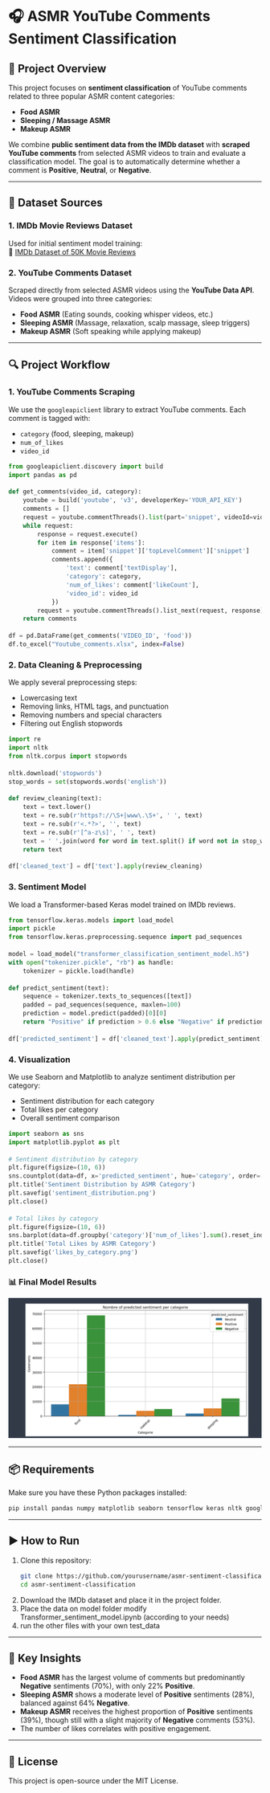 # 🎧 ASMR YouTube Comments Sentiment Classification

## 📌 Project Overview
This project focuses on **sentiment classification** of YouTube comments related to three popular ASMR content categories:
- **Food ASMR**
- **Sleeping / Massage ASMR**
- **Makeup ASMR**

We combine **public sentiment data from the IMDb dataset** with **scraped YouTube comments** from selected ASMR videos to train and evaluate a classification model. The goal is to automatically determine whether a comment is **Positive**, **Neutral**, or **Negative**.

---

## 📂 Dataset Sources
### 1. IMDb Movie Reviews Dataset
Used for initial sentiment model training:  
🔗 [IMDb Dataset of 50K Movie Reviews](https://www.kaggle.com/datasets/lakshmi25npathi/imdb-dataset-of-50k-movie-reviews)

### 2. YouTube Comments Dataset
Scraped directly from selected ASMR videos using the **YouTube Data API**.  
Videos were grouped into three categories:
- **Food ASMR** (Eating sounds, cooking whisper videos, etc.)
- **Sleeping ASMR** (Massage, relaxation, scalp massage, sleep triggers)
- **Makeup ASMR** (Soft speaking while applying makeup)

---

## 🔍 Project Workflow

### **1. YouTube Comments Scraping**
We use the `googleapiclient` library to extract YouTube comments. Each comment is tagged with:
- `category` (food, sleeping, makeup)
- `num_of_likes`
- `video_id`

```python
from googleapiclient.discovery import build
import pandas as pd

def get_comments(video_id, category):
    youtube = build('youtube', 'v3', developerKey='YOUR_API_KEY')
    comments = []
    request = youtube.commentThreads().list(part='snippet', videoId=video_id, maxResults=100)
    while request:
        response = request.execute()
        for item in response['items']:
            comment = item['snippet']['topLevelComment']['snippet']
            comments.append({
                'text': comment['textDisplay'],
                'category': category,
                'num_of_likes': comment['likeCount'],
                'video_id': video_id
            })
        request = youtube.commentThreads().list_next(request, response)
    return comments

df = pd.DataFrame(get_comments('VIDEO_ID', 'food'))
df.to_excel("Youtube_comments.xlsx", index=False)
```

### **2. Data Cleaning & Preprocessing**
We apply several preprocessing steps:
- Lowercasing text
- Removing links, HTML tags, and punctuation
- Removing numbers and special characters
- Filtering out English stopwords

```python
import re
import nltk
from nltk.corpus import stopwords

nltk.download('stopwords')
stop_words = set(stopwords.words('english'))

def review_cleaning(text):
    text = text.lower()
    text = re.sub(r'https?://\S+|www\.\S+', ' ', text)
    text = re.sub(r'<.*?>', '', text)
    text = re.sub(r'[^a-z\s]', ' ', text)
    text = ' '.join(word for word in text.split() if word not in stop_words)
    return text

df['cleaned_text'] = df['text'].apply(review_cleaning)
```

### **3. Sentiment Model**
We load a Transformer-based Keras model trained on IMDb reviews.

```python
from tensorflow.keras.models import load_model
import pickle
from tensorflow.keras.preprocessing.sequence import pad_sequences

model = load_model("transformer_classification_sentiment_model.h5")
with open("tokenizer.pickle", "rb") as handle:
    tokenizer = pickle.load(handle)

def predict_sentiment(text):
    sequence = tokenizer.texts_to_sequences([text])
    padded = pad_sequences(sequence, maxlen=100)
    prediction = model.predict(padded)[0][0]
    return "Positive" if prediction > 0.6 else "Negative" if prediction < 0.4 else "Neutral"

df['predicted_sentiment'] = df['cleaned_text'].apply(predict_sentiment)
```

### **4. Visualization**
We use Seaborn and Matplotlib to analyze sentiment distribution per category:
- Sentiment distribution for each category
- Total likes per category
- Overall sentiment comparison

```python
import seaborn as sns
import matplotlib.pyplot as plt

# Sentiment distribution by category
plt.figure(figsize=(10, 6))
sns.countplot(data=df, x='predicted_sentiment', hue='category', order=['Negative', 'Neutral', 'Positive'])
plt.title('Sentiment Distribution by ASMR Category')
plt.savefig('sentiment_distribution.png')
plt.close()

# Total likes by category
plt.figure(figsize=(10, 6))
sns.barplot(data=df.groupby('category')['num_of_likes'].sum().reset_index(), x='category', y='num_of_likes')
plt.title('Total Likes by ASMR Category')
plt.savefig('likes_by_category.png')
plt.close()
```

### 📊 Final Model Results
![Sentiment Distribution](1.png)

---

## 📦 Requirements
Make sure you have these Python packages installed:

```bash
pip install pandas numpy matplotlib seaborn tensorflow keras nltk google-api-python-client openpyxl
```

---

## ▶️ How to Run
1. Clone this repository:
   ```bash
   git clone https://github.com/yourusername/asmr-sentiment-classification.git
   cd asmr-sentiment-classification
   ```
2. Download the IMDb dataset and place it in the project folder.
3. Place the data on model folder 
   modify Transformer_sentiment_model.ipynb (according to your needs)
4. run the other files with your own test_data

---

## 📌 Key Insights
- **Food ASMR** has the largest volume of comments but predominantly **Negative** sentiments (70%), with only 22% **Positive**.
- **Sleeping ASMR** shows a moderate level of **Positive** sentiments (28%), balanced against 64% **Negative**.
- **Makeup ASMR** receives the highest proportion of **Positive** sentiments (39%), though still with a slight majority of **Negative** comments (53%).
- The number of likes correlates with positive engagement.

---

## 📜 License
This project is open-source under the MIT License.
